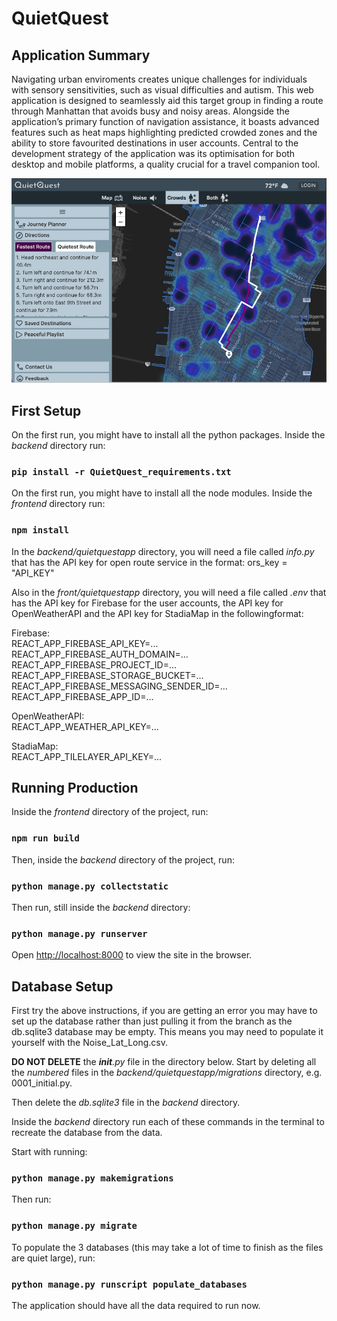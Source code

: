 # QuietQuest

## Application Summary
Navigating urban enviroments creates unique challenges for individuals with sensory sensitivities, such as visual difficulties and autism. This web application is designed to seamlessly aid this target group in finding a route through Manhattan that avoids busy and noisy areas. Alongside the application’s primary function of navigation assistance, it boasts advanced features such as heat maps highlighting predicted crowded zones and the ability to store favourited destinations in user accounts. Central to the development strategy of the application was its optimisation for both desktop and mobile platforms, a quality crucial for a travel companion tool.

![QuietQuest routing image](https://github.com/pedro-morachacon/QuietQuest/blob/main/QuietQuest.jpg?raw=true)

## First Setup
On the first run, you might have to install all the python packages. Inside the *backend* directory run:

### `pip install -r QuietQuest_requirements.txt`

On the first run, you might have to install all the node modules. Inside the *frontend* directory run: 

### `npm install`

In the *backend/quietquestapp* directory, you will need a file called *info.py* that has the API key for open
route service in the format: ors_key = "API_KEY"

Also in the *front/quietquestapp* directory, you will need a file called *.env* that has the API key for Firebase for the user accounts, the API key for OpenWeatherAPI and the API key for StadiaMap in the followingformat: 

Firebase:  
REACT_APP_FIREBASE_API_KEY=...  
REACT_APP_FIREBASE_AUTH_DOMAIN=...  
REACT_APP_FIREBASE_PROJECT_ID=...  
REACT_APP_FIREBASE_STORAGE_BUCKET=...  
REACT_APP_FIREBASE_MESSAGING_SENDER_ID=...  
REACT_APP_FIREBASE_APP_ID=...  

OpenWeatherAPI:  
REACT_APP_WEATHER_API_KEY=...

StadiaMap:  
REACT_APP_TILELAYER_API_KEY=...

## Running Production

Inside the *frontend* directory of the project, run:

### `npm run build`

Then, inside the *backend* directory of the project, run:

### `python manage.py collectstatic`

Then run, still inside the *backend* directory:

### `python manage.py runserver`

Open [http://localhost:8000](http://localhost:8000) to view the site in the browser.

## Database Setup
First try the above instructions, if you are getting an error you may have to set up the database rather than just 
pulling it from the branch as the db.sqlite3 database may be empty. This means you may need to populate it yourself 
with the Noise_Lat_Long.csv. 

**DO NOT DELETE** the *__init__.py* file in the directory below.
Start by deleting all the *numbered* files in the *backend/quietquestapp/migrations* directory, e.g. 0001_initial.py.

Then delete the *db.sqlite3* file in the *backend* directory. 

Inside the *backend* directory run each of these commands in the terminal to recreate the database from the data.

Start with running:

### `python manage.py makemigrations`

Then run:

### `python manage.py migrate`

To populate the 3 databases (this may take a lot of time to finish as the files are quiet large), run:

### `python manage.py runscript populate_databases`

The application should have all the data required to run now.
